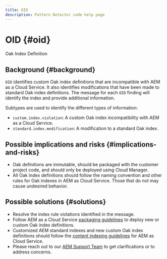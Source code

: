 ```yaml
---
title: OID
description: Pattern Detector code help page
---
```


# OID {#oid}

Oak Index Definition

## Background {#background}

`OID` identifies custom Oak index definitions that are incompatible with AEM as a Cloud Service. It also identifies modifications that have been made to standard Oak index definitions. The message for each `OID` finding will identify the index and provide additional information.

Subtypes are used to identify the different types of information:

* `custom.index.violation`: A custom Oak index incompatibility with AEM as a Cloud Service.
* `standard.index.modification`: A modification to a standard Oak index.

## Possible implications and risks {#implications-and-risks}

* Oak definitions are immutable, should be packaged with the customer project code, and should only be deployed using Cloud Manager.
* All Oak index definitions should follow the naming convention and other rules for Oak indexes in AEM as Cloud Service. Those that do not may cause undesired behavior.

## Possible solutions {#solutions}

* Resolve the index rule violations identified in the message.
* Follow AEM as a Cloud Service [packaging guidelines](https://docs.adobe.com/content/help/en/experience-manager-cloud-service/implementing/developing/aem-project-content-package-structure.html) to deploy new or custom Oak index definitions.
* Customized AEM standard indexes and new custom Oak index definitions should follow the [content indexing guidelines](https://docs.adobe.com/content/help/en/experience-manager-cloud-service/operations/indexing.html#preparing-the-new-index-definition) for AEM as Cloud Service.
* Please reach out to our [AEM Support Team](https://helpx.adobe.com/enterprise/using/support-for-experience-cloud.html) to get clarifications or to address concerns.
